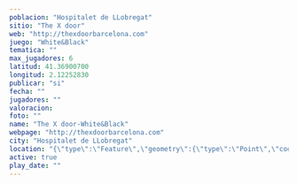 ```yaml
---
poblacion: "Hospitalet de LLobregat"
sitio: "The X door"
web: "http://thexdoorbarcelona.com"
juego: "White&Black"
tematica: ""
max_jugadores: 6
latitud: 41.36900700
longitud: 2.12252830
publicar: "si"
fecha: ""
jugadores: ""
valoracion: 
foto: ""
name: "The X door-White&Black"
webpage: "http://thexdoorbarcelona.com"
city: "Hospitalet de LLobregat"
location: "{\"type\":\"Feature\",\"geometry\":{\"type\":\"Point\",\"coordinates\":[\"41,36900700\",\"2,12252830\"]}}"
active: true
play_date: ""
---
```

